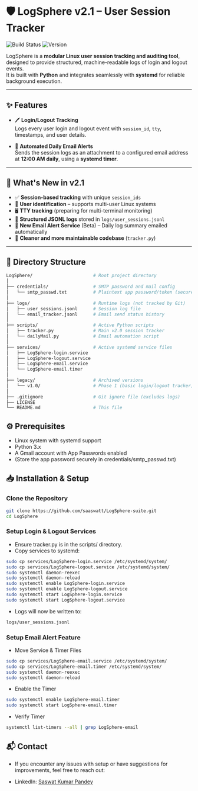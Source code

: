 # 🛡️ LogSphere v2.1 – User Session Tracker

![Build Status](https://img.shields.io/badge/Status-Active-green?style=for-the-badge)
![Version](https://img.shields.io/badge/Version-2.1-blue?style=for-the-badge)

LogSphere is a **modular Linux user session tracking and auditing tool**, designed to provide structured, machine-readable logs of login and logout events.  
It is built with **Python** and integrates seamlessly with **systemd** for reliable background execution.

---

## ✨ Features
- 🖊 **Login/Logout Tracking**  
  Logs every user login and logout event with `session_id`, `tty`, timestamps, and user details.

- 📧 **Automated Daily Email Alerts**  
  Sends the session logs as an attachment to a configured email address at **12:00 AM daily**, using a **systemd timer**.

---

## 🚀 What's New in v2.1
- ✅ **Session-based tracking** with unique `session_ids`
- 👤 **User identification** – supports multi-user Linux systems
- 🖥️ **TTY tracking** (preparing for multi-terminal monitoring)
- 📜 **Structured JSONL logs** stored in `logs/user_sessions.jsonl`
- 📧 **New Email Alert Service** (Beta) – Daily log summary emailed automatically
- 🧹 **Cleaner and more maintainable codebase** (`tracker.py`)

---

## 📂 Directory Structure
```bash
LogSphere/                       # Root project directory
│
├── credentials/                 # SMTP password and mail config
│   └── smtp_passwd.txt          # Plaintext app password/token (secure this file)
│
├── logs/                        # Runtime logs (not tracked by Git)
│   ├── user_sessions.jsonl      # Session log file
│   └── email_tracker.jsonl      # Email send status history
│
├── scripts/                     # Active Python scripts
│   ├── tracker.py               # Main v2.0 session tracker
│   └── dailyMail.py             # Email automation script
│
├── services/                    # Active systemd service files
│   ├── LogSphere-login.service
│   ├── LogSphere-logout.service
│   ├── LogSphere-email.service
│   └── LogSphere-email.timer
│
├── legacy/                      # Archived versions
│   └── v1.0/                    # Phase 1 (basic login/logout tracker)
│
├── .gitignore                   # Git ignore file (excludes logs)
├── LICENSE
└── README.md                    # This file
```

## ⚙️ Prerequisites

- Linux system with systemd support
- Python 3.x
- A Gmail account with App Passwords enabled
- (Store the app password securely in credentials/smtp_passwd.txt)

## 📥 Installation & Setup
### Clone the Repository
```bash
git clone https://github.com/saaswatt/LogSphere-suite.git
cd LogSphere
```

### Setup Login & Logout Services
- Ensure tracker.py is in the scripts/ directory.
- Copy services to systemd:
```bash
sudo cp services/LogSphere-login.service /etc/systemd/system/
sudo cp services/LogSphere-logout.service /etc/systemd/system/
sudo systemctl daemon-reexec
sudo systemctl daemon-reload
sudo systemctl enable LogSphere-login.service
sudo systemctl enable LogSphere-logout.service
sudo systemctl start LogSphere-login.service
sudo systemctl start LogSphere-logout.service
```

- Logs will now be written to:
```bash
logs/user_sessions.jsonl
```

### Setup Email Alert Feature
- Move Service & Timer Files
```bash
sudo cp services/LogSphere-email.service /etc/systemd/system/
sudo cp services/LogSphere-email.timer /etc/systemd/system/
sudo systemctl daemon-reexec
sudo systemctl daemon-reload
```

- Enable the Timer
```bash
sudo systemctl enable LogSphere-email.timer
sudo systemctl start LogSphere-email.timer
```

- Verify Timer
```bash
systemctl list-timers --all | grep LogSphere-email
```

## 📬 Contact

- If you encounter any issues with setup or have suggestions for improvements, feel free to reach out:

- LinkedIn: [Saswat Kumar Pandey](https://www.linkedin.com/in/saswatkumarpandey)